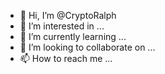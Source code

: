 - 👋 Hi, I’m @CryptoRalph
- 👀 I’m interested in ...
- 🌱 I’m currently learning ...
- 💞️ I’m looking to collaborate on ...
- 📫 How to reach me ...

<!---
CryptoRalph/CryptoRalph is a ✨ special ✨ repository because its `README.md` (this file) appears on your GitHub profile.
You can click the Preview link to take a look at your changes.
--->
